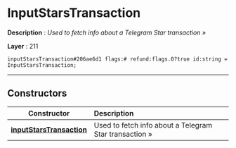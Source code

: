 # InputStarsTransaction

**Description** : *Used to fetch info about a Telegram Star transaction &raquo;*

**Layer** : 211

```tl
inputStarsTransaction#206ae6d1 flags:# refund:flags.0?true id:string = InputStarsTransaction;
```

---

## Constructors

| Constructor | Description |
| :---: | :--- |
| [**inputStarsTransaction**](constructor/inputStarsTransaction) | Used to fetch info about a Telegram Star transaction » |